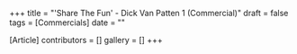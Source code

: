 +++
title = "'Share The Fun' - Dick Van Patten 1 (Commercial)"
draft = false
tags = [Commercials]
date = ""

[Article]
contributors = []
gallery = []
+++
